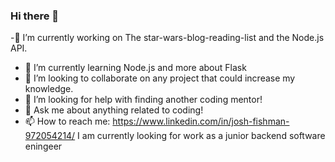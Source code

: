 ### Hi there 👋
 -🔭 I’m currently working on The star-wars-blog-reading-list and the Node.js API.
 - 🌱 I’m currently learning Node.js and more about Flask
 - 👯 I’m looking to collaborate on any project that could increase my knowledge.
 - 🤔 I’m looking for help with finding another coding mentor!
 - 💬 Ask me about anything related to coding!
 - 📫 How to reach me: https://www.linkedin.com/in/josh-fishman-972054214/
I am currently looking for work as a junior backend software eningeer 
<!--
**Joshfishman97/Joshfishman97** is a ✨ _special_ ✨ repository because its `README.md` (this file) appears on your GitHub profile.

Here are some ideas to get you started:

- 🔭 I’m currently working on The star-wars-blog-reading-list and the Node.js API.
- 🌱 I’m currently learning Node.js and more about Flask
- 👯 I’m looking to collaborate on any project that could increase my knowledge.
- 🤔 I’m looking for help with finding another coding mentor!
- 💬 Ask me about anything related to coding!
- 📫 How to reach me: https://www.linkedin.com/in/josh-fishman-972054214/
- 😄 Pronouns: ...
- ⚡ Fun fact: ...
I am currently looking for work as a junior backend software eningeer 
-->
